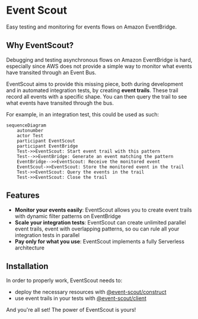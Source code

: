 # Event Scout

Easy testing and monitoring for events flows on Amazon EventBridge.

## Why EventScout?

Debugging and testing asynchronous flows on Amazon EventBridge is hard, especially since AWS does not provide a simple way to monitor what events have transited through an Event Bus.

EventScout aims to provide this missing piece, both during development and in automated integration tests, by creating **event trails**. These trail record all events with a specific shape. You can then query the trail to see what events have transited through the bus.

For example, in an integration test, this could be used as such:

```mermaid
sequenceDiagram
    autonumber
    actor Test
    participant EventScout
    participant EventBridge
    Test->>EventScout: Start event trail with this pattern
    Test-->>EventBridge: Generate an event matching the pattern
    EventBridge-->>EventScout: Receive the monitored event
    EventScout->>EventScout: Store the monitored event in the trail
    Test->>EventScout: Query the events in the trail
    Test->>EventScout: Close the trail
```

## Features

- **Monitor your events easily**: EventScout allows you to create event trails with dynamic filter patterns on EventBridge
- **Scale your integration tests**: EventScout can create unlimited parallel event trails, event with overlapping patterns, so ou can rule all your integration tests in parallel
- **Pay only for what you use**: EventScout implements a fully Serverless architecture

## Installation

In order to properly work, EventScout needs to:

- deploy the necessary resources with [@event-scout/construct](./packages/construct/README.md)
- use event trails in your tests with [@event-scout/client](./packages/client/README.md)

And you're all set! The power of EventScout is yours!
